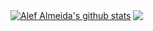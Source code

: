 
<a href="https://github.com/alefapmdev/github-readme-stats"><img align="center" src="https://github-readme-stats.vercel.app/api?username=alefapmdev&show_icons=true&include_all_commits=true&theme=" alt="Alef Almeida's github stats" /></a>  <a href="https://github.com/alefapmdev/github-readme-stats"><img align="center" src="https://github-readme-stats.vercel.app/api/top-langs/?username=alefapmdev&layout=compact&theme=" /></a>
